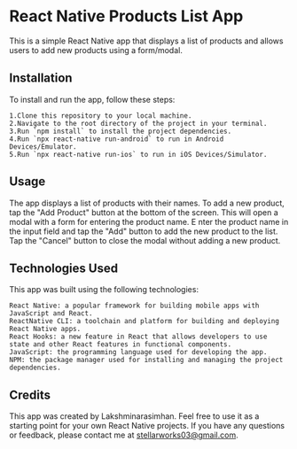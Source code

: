 # React Native Products List App

This is a simple React Native app that displays a list of products and allows users to add new products using a form/modal.
## Installation
To install and run the app, follow these steps:

    1.Clone this repository to your local machine.
    2.Navigate to the root directory of the project in your terminal.
    3.Run `npm install` to install the project dependencies.
    4.Run `npx react-native run-android` to run in Android Devices/Emulator.
    5.Run `npx react-native run-ios` to run in iOS Devices/Simulator.
 ## Usage
 The app displays a list of products with their names. To add a new product, tap the "Add Product" button at the bottom of the screen. 
 This will open a modal with a form for entering the product name. E
 nter the product name in the input field and tap the "Add" button to add the new product to the list.
 Tap the "Cancel" button to close the modal without adding a new product.
 
 ## Technologies Used
 This app was built using the following technologies:

    React Native: a popular framework for building mobile apps with JavaScript and React.
    ReactNative CLI: a toolchain and platform for building and deploying React Native apps.
    React Hooks: a new feature in React that allows developers to use state and other React features in functional components.
    JavaScript: the programming language used for developing the app.
    NPM: the package manager used for installing and managing the project dependencies.
## Credits
This app was created by Lakshminarasimhan. Feel free to use it as a starting point for your own React Native projects. 
If you have any questions or feedback, please contact me at stellarworks03@gmail.com.
